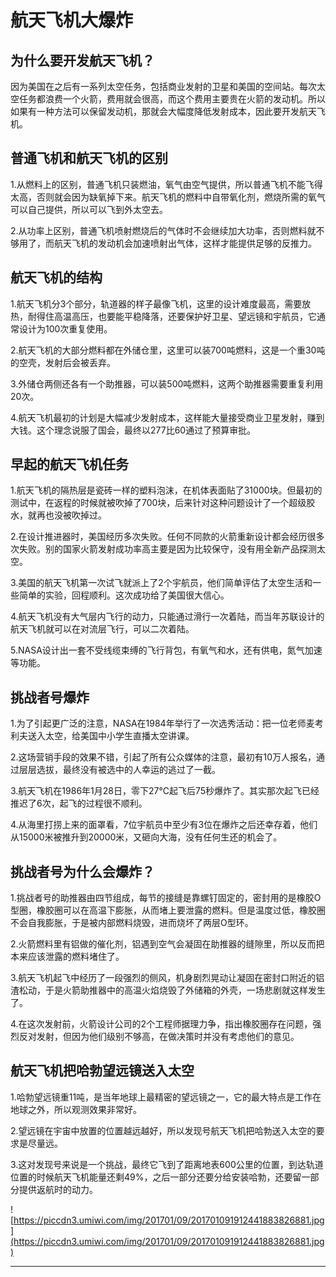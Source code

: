 # 航天飞机大爆炸

## 为什么要开发航天飞机？

因为美国在之后有一系列太空任务，包括商业发射的卫星和美国的空间站。每次太空任务都浪费一个火箭，费用就会很高，而这个费用主要贵在火箭的发动机。所以如果有一种方法可以保留发动机，那就会大幅度降低发射成本，因此要开发航天飞机。

## 普通飞机和航天飞机的区别

1.从燃料上的区别，普通飞机只装燃油，氧气由空气提供，所以普通飞机不能飞得太高，否则就会因为缺氧掉下来。航天飞机的燃料中自带氧化剂，燃烧所需的氧气可以自己提供，所以可以飞到外太空去。

2.从功率上区别，普通飞机喷射燃烧后的气体时不会继续加大功率，否则燃料就不够用了，而航天飞机的发动机会加速喷射出气体，这样才能提供足够的反推力。

## 航天飞机的结构

1.航天飞机分3个部分，轨道器的样子最像飞机，这里的设计难度最高，需要放热，耐得住高温高压，也要能平稳降落，还要保护好卫星、望远镜和宇航员，它通常设计为100次重复使用。

2.航天飞机的大部分燃料都在外储仓里，这里可以装700吨燃料，这是一个重30吨的空壳，发射后会被丢弃。

3.外储仓两侧还各有一个助推器，可以装500吨燃料，这两个助推器需要重复利用20次。

4.航天飞机最初的计划是大幅减少发射成本，这样能大量接受商业卫星发射，赚到大钱。这个理念说服了国会，最终以277比60通过了预算审批。

## 早起的航天飞机任务

1.航天飞机的隔热层是瓷砖一样的塑料泡沫，在机体表面贴了31000块。但最初的测试中，在返程的时候就被吹掉了700块，后来针对这种问题设计了一个超级胶水，就再也没被吹掉过。

2.在设计推进器时，美国经历多次失败。任何不同款的火箭重新设计都会经历很多次失败。别的国家火箭发射成功率高主要是因为比较保守，没有用全新产品探测太空。

3.美国的航天飞机第一次试飞就派上了2个宇航员，他们简单评估了太空生活和一些简单的实验，回程顺利。这次成功给了美国很大信心。

4.航天飞机没有大气层内飞行的动力，只能通过滑行一次着陆，而当年苏联设计的航天飞机就可以在对流层飞行，可以二次着陆。

5.NASA设计出一套不受线缆束缚的飞行背包，有氧气和水，还有供电，氮气加速等功能。

## 挑战者号爆炸

1.为了引起更广泛的注意，NASA在1984年举行了一次选秀活动：把一位老师麦考利夫送入太空，给美国中小学生直播太空讲课。

2.这场营销手段的效果不错，引起了所有公众媒体的注意，最初有10万人报名，通过层层选拔，最终没有被选中的人幸运的逃过了一截。

3.航天飞机在1986年1月28日，零下27℃起飞后75秒爆炸了。其实那次起飞已经推迟了6次，起飞的过程很不顺利。

4.从海里打捞上来的面罩看，7位宇航员中至少有3位在爆炸之后还幸存着，他们从15000米被推升到20000米，又砸向大海，没有任何生还的机会了。

## 挑战者号为什么会爆炸？

1.挑战者号的助推器由四节组成，每节的接缝是靠螺钉固定的，密封用的是橡胶O型圈，橡胶圈可以在高温下膨胀，从而堵上要泄露的燃料。但是温度过低，橡胶圈不会自我膨胀，于是被内部燃料烧毁，进而烧坏了两层O型环。

2.火箭燃料里有铝做的催化剂，铝遇到空气会凝固在助推器的缝隙里，所以反而把本来应该泄露的燃料堵住了。

3.航天飞机起飞中经历了一段强烈的侧风，机身剧烈晃动让凝固在密封口附近的铝渣松动，于是火箭助推器中的高温火焰烧毁了外储箱的外壳，一场悲剧就这样发生了。

4.在这次发射前，火箭设计公司的2个工程师据理力争，指出橡胶圈存在问题，强烈反对发射，但因为他们级别不够高，在做决策时并没有考虑他们的意见。

## 航天飞机把哈勃望远镜送入太空

1.哈勃望远镜重11吨，是当年地球上最精密的望远镜之一，它的最大特点是工作在地球之外，所以观测效果非常好。

2.望远镜在宇宙中放置的位置越远越好，所以发现号航天飞机把哈勃送入太空的要求是尽量远。

3.这对发现号来说是一个挑战，最终它飞到了距离地表600公里的位置，到达轨道位置的时候航天飞机能量还剩49%，之后一部分还要分给安装哈勃，还要留一部分提供返航时的动力。

![https://piccdn3.umiwi.com/img/201701/09/201701091912441883826881.jpg](https://piccdn3.umiwi.com/img/201701/09/201701091912441883826881.jpg)

---
